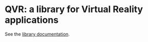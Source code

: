 # QVR: a library for Virtual Reality applications

See the [library documentation](https://marlam.de/qvr/html/).
